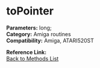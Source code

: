 # toPointer

**Parameters:** long;  
**Category:** Amiga routines  
**Compatibility:** Amiga, ATARI520ST  

**Reference Link:**  
[Back to Methods List](../../SUMMARY.md)
